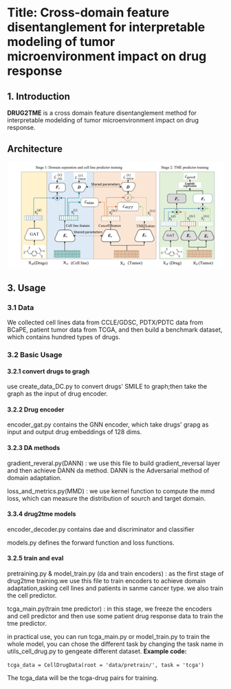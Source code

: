 <H1> Title: Cross-domain feature disentanglement for interpretable modeling of tumor microenvironment impact on drug response </H1>

## 1. Introduction
**DRUG2TME** is a cross domain feature disentanglement method for  interpretable modelding of tumor microenvironment impact on drug response.
## Architecture
![architecture](image.png?raw=true)

## 3. Usage

### 3.1 Data
We collected cell lines data from CCLE/GDSC, PDTX/PDTC data from BCaPE, patient tumor data from TCGA, and then build a benchmark dataset, which contains hundred types of drugs.




### 3.2 Basic Usage
#### 3.2.1 convert drugs to gragh
use create_data_DC.py to convert drugs' SMILE to graph;then take the graph as the input of drug encoder. 

#### 3.2.2 Drug encoder
encoder_gat.py contains the GNN encoder, which take drugs' grapg as input and output drug embeddings of 128 dims.

#### 3.2.3 DA methods
gradient_reveral.py(DANN) : we use this file to build gradient_reversal layer and then achieve DANN da method. DANN is the Adversarial method of domain adaptation.

loss_and_metrics.py(MMD) : we use kernel function to compute the mmd loss, which can measure the distribution of sourch and target domain. 

#### 3.3.4 drug2tme models
encoder_decoder.py contains dae and discriminator and classifier

models.py defines the forward function and loss functions.

#### 3.2.5 train and eval
pretraining.py & model_train.py (da and train encoders) : as the first stage of drug2tme training.we use this file to train encoders to achieve domain adaptation,asking cell lines and patients in sanme cancer type. we also train the cell predictor. 

tcga_main.py(train tme predictor) : in this stage, we freeze the encoders and cell predictor and then use some patient drug response data to train the tme predictor.

in practical use, you can run tcga_main.py or model_train.py to train the whole model, you can chose the different task by changing the task name in utils_cell_drug.py to gengeate different dataset.
<b>Example code:</b>
 
 ```tcga_data = CellDrugData(root = 'data/pretrain/', task = 'tcga')```
 
 The tcga_data will be the tcga-drug pairs for training.
